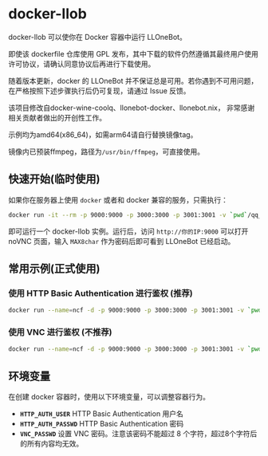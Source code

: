# docker-llob

docker-llob 可以使你在 Docker 容器中运行 LLOneBot。

即使该 dockerfile 仓库使用 GPL 发布，其中下载的软件仍然遵循其最终用户使用许可协议，请确认同意协议后再进行下载使用。

随着版本更新，docker 的 LLOneBot 并不保证总是可用。若你遇到不可用问题，在严格按照下述步骤执行后仍可复现，请通过 Issue 反馈。

该项目修改自docker-wine-coolq、llonebot-docker、llonebot.nix， 非常感谢相关贡献者做出的开创性工作。

示例均为amd64(x86_64)，如需arm64请自行替换镜像tag。

镜像内已预装ffmpeg，路径为`/usr/bin/ffmpeg`，可直接使用。

## 快速开始(临时使用)

如果你在服务器上使用 `docker` 或者和 docker 兼容的服务，只需执行：

```bash
docker run -it --rm -p 9000:9000 -p 3000:3000 -p 3001:3001 -v `pwd`/qq_app:/opt/QQ/resources/app/LiteLoader -v `pwd`/qq_data:/home/user/.config/QQ -e VNC_GEOMETRY="1280x720" dockerguiimages/docker-llob:latest-amd64
```

即可运行一个 docker-llob 实例。运行后，访问 `http://你的IP:9000` 可以打开 noVNC 页面，输入 `MAX8char` 作为密码后即可看到 LLOneBot 已经启动。

## 常用示例(正式使用)

### 使用 HTTP Basic Authentication 进行鉴权 (推荐)

```bash
docker run --name=ncf -d -p 9000:9000 -p 3000:3000 -p 3001:3001 -v `pwd`/qq_app:/opt/QQ/resources/app/LiteLoader -v `pwd`/qq_data:/home/user/.config/QQ -e VNC_GEOMETRY="1280x720" -e VNC_PASSWD="" -e HTTP_AUTH_USER="auth_username" -e HTTP_AUTH_PASSWD="auth_password" dockerguiimages/docker-llob:latest-amd64
```

### 使用 VNC 进行鉴权 (不推荐)

```bash
docker run --name=ncf -d -p 9000:9000 -p 3000:3000 -p 3001:3001 -v `pwd`/qq_app:/opt/QQ/resources/app/LiteLoader -v `pwd`/qq_data:/home/user/.config/QQ -e VNC_GEOMETRY="1280x720" -e VNC_PASSWD="12345678" dockerguiimages/docker-llob:latest-amd64
```

## 环境变量

在创建 docker 容器时，使用以下环境变量，可以调整容器行为。

* **`HTTP_AUTH_USER`** HTTP Basic Authentication 用户名
* **`HTTP_AUTH_PASSWD`** HTTP Basic Authentication 密码
* **`VNC_PASSWD`** 设置 VNC 密码。注意该密码不能超过 8 个字符，超过8个字符后的所有内容均无效。

